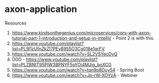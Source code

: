 # axon-application

Resources
1. https://www.kindsonthegenius.com/microservices/cqrs-with-axon-tutorial-part-1-introduction-and-setup-in-intellij/  - Point 2 is with this.
2. https://www.youtube.com/playlist?list=PL9l1zUfnZkZl7PEv8955O3Cg018e1qrFV
3. https://www.youtube.com/watch?v=SL2VSYecDvQ
4. DDD - https://www.youtube.com/playlist?list=PLZBNtT95PIW3BPNYF5pYOi4MJjg_boXCG
5. https://www.youtube.com/watch?v=tqn9p8Duy54 - Spring Boot
6. https://www.youtube.com/watch?v=Jp-rW-XOYzA - Webiner
